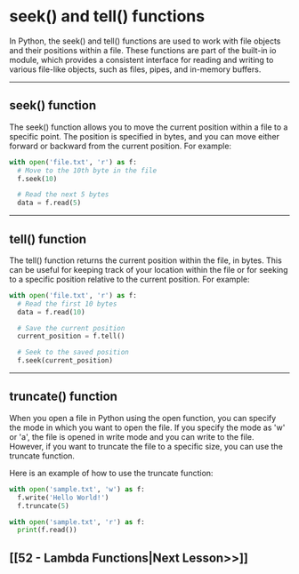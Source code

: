 # seek() and tell() functions

In Python, the seek() and tell() functions are used to work with file objects and their positions within a file. These functions are part of the built-in io module, which provides a consistent interface for reading and writing to various file-like objects, such as files, pipes, and in-memory buffers.

---
## seek() function
The seek() function allows you to move the current position within a file to a specific point. The position is specified in bytes, and you can move either forward or backward from the current position. For example:
```python
with open('file.txt', 'r') as f:
  # Move to the 10th byte in the file
  f.seek(10)

  # Read the next 5 bytes
  data = f.read(5)
```

---
## tell() function
The tell() function returns the current position within the file, in bytes. This can be useful for keeping track of your location within the file or for seeking to a specific position relative to the current position. For example:

```python
with open('file.txt', 'r') as f:
  # Read the first 10 bytes
  data = f.read(10)

  # Save the current position
  current_position = f.tell()

  # Seek to the saved position
  f.seek(current_position)
```

---
## truncate() function

When you open a file in Python using the open function, you can specify the mode in which you want to open the file. If you specify the mode as 'w' or 'a', the file is opened in write mode and you can write to the file. However, if you want to truncate the file to a specific size, you can use the truncate function.

Here is an example of how to use the truncate function:

```python
with open('sample.txt', 'w') as f:
  f.write('Hello World!')
  f.truncate(5)

with open('sample.txt', 'r') as f:
  print(f.read())

```

## [[52 - Lambda Functions|Next Lesson>>]]

